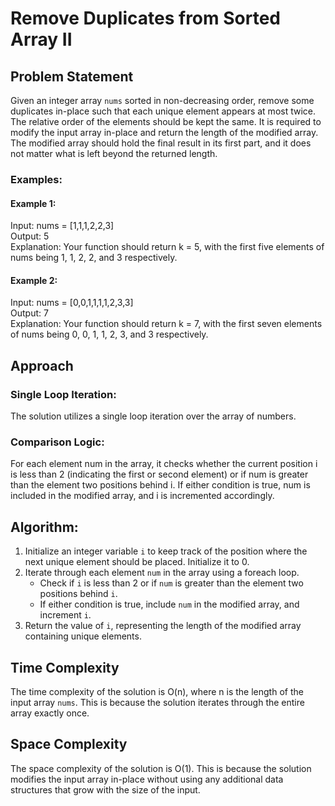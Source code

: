 # Remove Duplicates from Sorted Array II

## Problem Statement
Given an integer array `nums` sorted in non-decreasing order, remove some duplicates in-place such that each unique element appears at most twice.
The relative order of the elements should be kept the same. It is required to modify the input array in-place and return the length of the modified array.
The modified array should hold the final result in its first part, and it does not matter what is left beyond the returned length.

### Examples:
#### Example 1:
Input: nums = [1,1,1,2,2,3]  
Output: 5  
Explanation: Your function should return k = 5, with the first five elements of nums being 1, 1, 2, 2, and 3 respectively.

#### Example 2:
Input: nums = [0,0,1,1,1,1,2,3,3]  
Output: 7  
Explanation: Your function should return k = 7, with the first seven elements of nums being 0, 0, 1, 1, 2, 3, and 3 respectively.

## Approach
### Single Loop Iteration:
The solution utilizes a single loop iteration over the array of numbers.

### Comparison Logic:
For each element num in the array, it checks whether the current position i is less than 2 (indicating the first or second element)
or if num is greater than the element two positions behind i. If either condition is true, num is included in the modified array,
and i is incremented accordingly.

## Algorithm:
1. Initialize an integer variable `i` to keep track of the position where the next unique element should be placed. Initialize it to 0.
2. Iterate through each element `num` in the array using a foreach loop.
    - Check if `i` is less than 2 or if `num` is greater than the element two positions behind `i`.
    - If either condition is true, include `num` in the modified array, and increment `i`.
3. Return the value of `i`, representing the length of the modified array containing unique elements.

## Time Complexity
The time complexity of the solution is O(n), where n is the length of the input array `nums`.
This is because the solution iterates through the entire array exactly once.

## Space Complexity
The space complexity of the solution is O(1). This is because the solution modifies the input array in-place without using any additional data structures
that grow with the size of the input.
